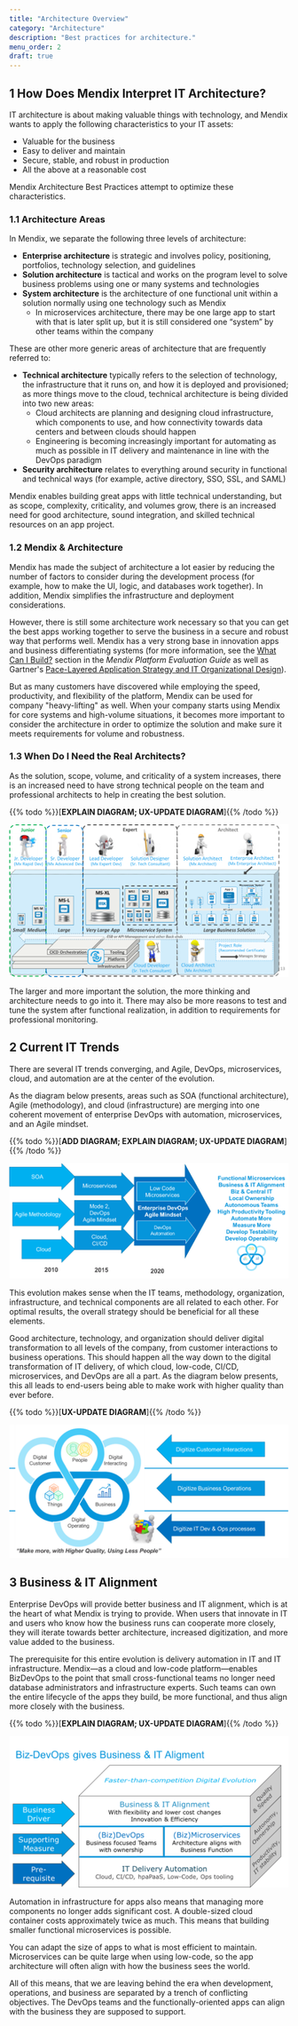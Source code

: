 ```yaml
---
title: "Architecture Overview"
category: "Architecture"
description: "Best practices for architecture."
menu_order: 2
draft: true
---
```


## 1 How Does Mendix Interpret IT Architecture?

IT architecture is about making valuable things with technology, and Mendix wants to apply the following characteristics to your IT assets:

* Valuable for the business
* Easy to deliver and maintain
* Secure, stable, and robust in production
* All the above at a reasonable cost

Mendix Architecture Best Practices attempt to optimize these characteristics.

### 1.1 Architecture Areas

In Mendix, we separate the following three levels of architecture:

* **Enterprise architecture** is strategic and involves policy, positioning, portfolios, technology selection, and guidelines
* **Solution architecture** is tactical and works on the program level to solve business problems using one or many systems and technologies
* **System architecture** is the architecture of one functional unit within a solution normally using one technology such as Mendix
	* In microservices architecture, there may be one large app to start with that is later split up, but it is still considered one “system” by other teams within the company

These are other more generic areas of architecture that are frequently referred to:

* **Technical architecture** typically refers to the selection of technology, the infrastructure that it runs on, and how it is deployed and provisioned; as more things move to the cloud, technical architecture is being divided into two new areas:
	* Cloud architects are planning and designing cloud infrastructure, which components to use, and how connectivity towards data centers and between clouds should happen
	* Engineering is becoming increasingly important for automating as much as possible in IT delivery and maintenance in line with the DevOps paradigm
* **Security architecture** relates to everything around security in functional and technical ways (for example, active directory, SSO, SSL, and SAML)

Mendix enables building great apps with little technical understanding, but as scope, complexity, criticality, and volumes grow, there is an increased need for good architecture, sound integration, and skilled technical resources on an app project.

### 1.2 Mendix & Architecture

Mendix has made the subject of architecture a lot easier by reducing the number of factors to consider during the development process (for example, how to make the UI, logic, and databases work together). In addition, Mendix simplifies the infrastructure and deployment considerations.

However, there is still some architecture work necessary so that you can get the best apps working together to serve the business in a secure and robust way that performs well. Mendix has a very strong base in innovation apps and business differentiating systems (for more information, see the [What Can I Build?](https://www.mendix.com/evaluation-guide/what-can-i-build) section in the *Mendix Platform Evaluation Guide* as well as Gartner's [Pace-Layered Application Strategy and IT Organizational Design](https://www.gartner.com/binaries/content/assets/events/keywords/applications/apn30/pace-layered-applications-research-report.pdf)). 

But as many customers have discovered while employing the speed, productivity, and flexibility of the platform, Mendix can be used for company "heavy-lifting" as well. When your company starts using Mendix for core systems and high-volume situations, it becomes more important to consider the architecture in order to optimize the solution and make sure it meets requirements for volume and robustness.

### 1.3 When Do I Need the Real Architects?

As the solution, scope, volume, and criticality of a system increases, there is an increased need to have strong technical people on the team and professional architects to help in creating the best solution.

{{% todo %}}[**EXPLAIN DIAGRAM; UX-UPDATE DIAGRAM**]{{% /todo %}}

![](attachments/arch-over6.png)

The larger and more important the solution, the more thinking and architecture needs to go into it. There may also be more reasons to test and tune the system after functional realization, in addition to requirements for professional monitoring.

## 2 Current IT Trends

There are several IT trends converging, and Agile, DevOps, microservices, cloud, and automation are at the center of the evolution.

As the diagram below presents, areas such as SOA (functional architecture), Agile (methodology), and cloud (infrastructure) are merging into one coherent movement of enterprise DevOps with automation, microservices, and an Agile mindset.

{{% todo %}}[**ADD DIAGRAM; EXPLAIN DIAGRAM; UX-UPDATE DIAGRAM**]{{% /todo %}}

![](attachments/it-trends.png)
	
This evolution makes sense when the IT teams, methodology, organization, infrastructure, and technical components are all related to each other. For optimal results, the overall strategy should be beneficial for all these elements.

Good architecture, technology, and organization should deliver digital transformation to all levels of the company, from customer interactions to business operations. This should happen all the way down to the digital transformation of IT delivery, of which cloud, low-code, CI/CD, microservices, and DevOps are all a part. As the diagram below presents, this all leads to end-users being able to make work with higher quality than ever before.

{{% todo %}}[**UX-UPDATE DIAGRAM**]{{% /todo %}}

![](attachments/digitization.png)

## 3 Business & IT Alignment

Enterprise DevOps will provide better business and IT alignment, which is at the heart of what Mendix is trying to provide. When users that innovate in IT and users who know how the business runs can cooperate more closely, they will iterate towards better architecture, increased digitization, and more value added to the business.

The prerequisite for this entire evolution is delivery automation in IT and IT infrastructure. Mendix—as a cloud and low-code platform—enables BizDevOps to the point that small cross-functional teams no longer need database administrators and infrastructure experts. Such teams can own the entire lifecycle of the apps they build, be more functional, and thus align more closely with the business.

{{% todo %}}[**EXPLAIN DIAGRAM; UX-UPDATE DIAGRAM**]{{% /todo %}}

![](attachments/it-alignment.png)

Automation in infrastructure for apps also means that managing more components no longer adds significant cost. A double-sized cloud container costs approximately twice as much. This means that building smaller functional microservices is possible. 

You can adapt the size of apps to what is most efficient to maintain. Microservices can be quite large when using low-code, so the app architecture will often align with how the business sees the world.

All of this means, that we are leaving behind the era when development, operations, and business are separated by a trench of conflicting objectives.  The DevOps teams and the functionally-oriented apps can align with the business they are supposed to support.

